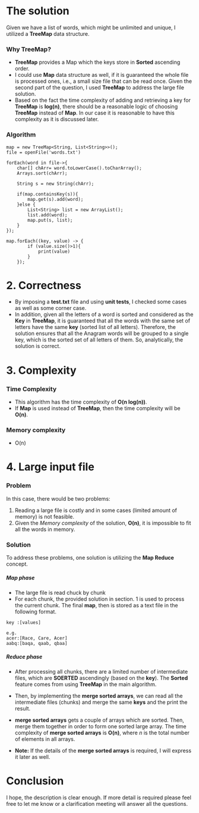 # The solution
Given we have a list of words, which might be unlimited and unique, I utilized a **TreeMap** data structure.
### Why TreeMap?
- **TreeMap** provides a Map which the keys store in **Sorted** ascending order.
- I could use **Map** data structure as well, if it is guaranteed the whole file is processed ones, i.e., a small size file that can be read once. Given the second part of the question, I used **TreeMap** to address the large file solution.
- Based on the fact the time complexity of adding and retrieving a key for **TreeMap** is **log(n)**, there should be a reasonable logic of choosing **TreeMap** instead of **Map**. In our case it is reasonable to have this complexity as it is discussed later.

### Algorithm
```
map = new TreeMap<String, List<String>>();
file = openFile('words.txt')
    
forEach(word in file->{
    char[] chArr= word.toLowerCase().toCharArray();
    Arrays.sort(chArr);
    
    String s = new String(chArr);

    if(map.containsKey(s)){
        map.get(s).add(word);
    }else {
        List<String> list = new ArrayList();
        list.add(word);
        map.put(s, list);
    }
});

map.forEach((key, value) -> {
        if (value.size()>1){
            print(value)
        }
    });
```



# 2. Correctness
- By imposing a **test.txt** file and using **unit tests**, I checked some cases as well as some corner case.
- In addition, given all the letters of a word is sorted and considered as the **Key** in **TreeMap**, it is guaranteed that all the words with the same set of letters have the same **key** (sorted list of all letters). Therefore, the solution ensures that all the Anagram words will be grouped to a single key, which is the sorted set of all letters of them. So, analytically, the solution is correct.

# 3. Complexity
### Time Complexity
- This algorithm has the time complexity of **O(n log(n))**.
- If **Map** is used instead of **TreeMap**, then the time complexity will be **O(n)**.
### Memory complexity
- O(n)

# 4. Large input file
### Problem
In this case, there would be two problems:
1. Reading a large file is costly and in some cases (limited amount of memory) is not feasible.
2. Given the *Memory complexity* of the solution, **O(n)**, it is impossible to fit all the words in memory.

### Solution
To address these problems, one solution is utilizing the **Map Reduce** concept.

##### Map phase
- The large file is read chuck by chunk
- For each chunk, the provided solution in section. 1 is used to process the current chunk. The final **map**, then is stored as a text file in the following format.
```aidl
key :[values]

e.g.
acer:[Race, Care, Acer]
aabq:[baqa, qaab, qbaa]
```
##### Reduce phase
- After processing all chunks, there are a limited number of intermediate files, which are **SOERTED** ascendingly (based on the **key**). The **Sorted** feature comes from using **TreeMap** in the main algorithm.
- Then, by implementing the **merge sorted arrays**, we can read all the intermediate files (chunks) and merge the same **keys** and the print the result.
- **merge sorted arrays** gets a couple of arrays which are sorted. Then, merge them together in order to form one sorted large array. The time complexity of **merge sorted arrays** is **O(n)**, where *n* is the total number of elements in all arrays.


- **Note:** If the details of the **merge sorted arrays** is required, I will express it later as well.

# Conclusion 
I hope, the description is clear enough. If more detail is required please feel free to let me know or a clarification meeting will answer all the questions. 
